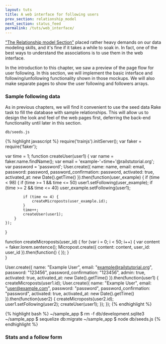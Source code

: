 ```yaml
---
layout: tuts
title: A web interface for following users
prev_section: relationship_model
next_section: status_feed
permalink: /tuts/web_interface/
---
```


["The Relationship model Section"](https://nodeontrain.xyz/tuts/relationship_model) placed rather heavy demands on our data modeling skills, and it's fine if it takes a while to soak in. In fact, one of the best ways to understand the associations is to use them in the web interface.

In the introduction to this chapter, we saw a preview of the page flow for user following. In this section, we will implement the basic interface and following/unfollowing functionality shown in those mockups. We will also make separate pages to show the user following and followers arrays.

### Sample following data

As in previous chapters, we will find it convenient to use the seed data Rake task to fill the database with sample relationships. This will allow us to design the look and feel of the web pages first, deferring the back-end functionality until later in this section.

`db/seeds.js`

{% highlight javascript %}
require('trainjs').initServer();
var faker = require('faker');

var time = 1;
function createUser(user1) {
	var name = faker.name.findName();
	var email = 'example-'+time+'@railstutorial.org';
	var password = 'password';
	User.create({
		name: name,
		email: email,
		password: password,
		password_confirmation: password,
		activated: true,
		activated_at: new Date().getTime()
	}).then(function(user_example) {
		if (time < 98) {
			if (time >= 1 && time <= 50)
				user1.setFollowing(user_example);
			if (time >= 2 && time <= 40)
				user_example.setFollowing(user1);

			if (time <= 4) {
				createMicroposts(user_example.id);
			}
			time++;
			createUser(user1);
		}
	});
}

function createMicroposts(user_id) {
	for (var i = 0; i < 50; i++) {
		var content = faker.lorem.sentence();
		Micropost.create({
			content: content,
			user_id: user_id
		}).then(function() {
		});
	}	
}

User.create({
	name:  "Example User",
	email: "example@railstutorial.org",
	password: "123456",
	password_confirmation: "123456",
	admin: true,
	activated: true,
	activated_at: new Date().getTime()
}).then(function(user1) {
	createMicroposts(user1.id);
	User.create({
		name:  "Example User",
		email: "user@example.com",
		password: "password",
		password_confirmation: "password",
		activated: true,
		activated_at: new Date().getTime()
	}).then(function(user2) {
		createMicroposts(user2.id);
		user1.setFollowing(user2);
		createUser(user1);
	});
});
{% endhighlight %}

{% highlight bash %}
~/sample_app $ rm -f db/development.sqlite3
~/sample_app $ sequelize db:migrate
~/sample_app $ node db/seeds.js
{% endhighlight %}

### Stats and a follow form